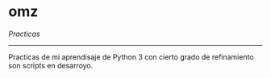 # omz
*Practicas*
___
Practicas de mi aprendisaje de Python 3
con cierto grado de refinamiento
son scripts en desarroyo.
